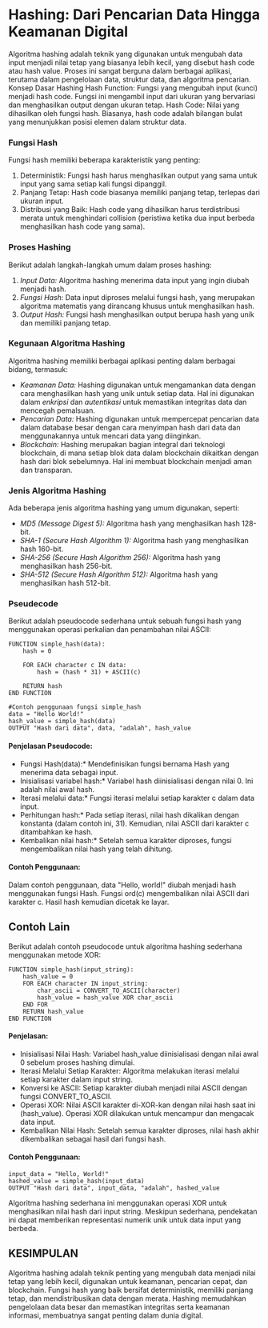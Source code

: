 # Hashing: Dari Pencarian Data Hingga Keamanan Digital

Algoritma hashing adalah teknik yang digunakan untuk mengubah data input menjadi nilai tetap yang biasanya lebih kecil, yang disebut hash code atau hash value. Proses ini sangat berguna dalam berbagai aplikasi, terutama dalam pengelolaan data, struktur data, dan algoritma pencarian.
Konsep Dasar Hashing
Hash Function: Fungsi yang mengubah input (kunci) menjadi hash code. Fungsi ini mengambil input dari ukuran yang bervariasi dan menghasilkan output dengan ukuran tetap.
Hash Code: Nilai yang dihasilkan oleh fungsi hash. Biasanya, hash code adalah bilangan bulat yang menunjukkan posisi elemen dalam struktur data.

### Fungsi Hash
Fungsi hash memiliki beberapa karakteristik yang penting:
1. Deterministik: Fungsi hash harus menghasilkan output yang sama untuk input yang sama setiap kali fungsi dipanggil.
2. Panjang Tetap: Hash code biasanya memiliki panjang tetap, terlepas dari ukuran input.
3. Distribusi yang Baik: Hash code yang dihasilkan harus terdistribusi merata untuk menghindari collision (peristiwa ketika dua input berbeda menghasilkan hash code yang sama).
   
### Proses Hashing
Berikut adalah langkah-langkah umum dalam proses hashing:
1. *Input Data:* Algoritma hashing menerima data input yang ingin diubah menjadi hash.
2. *Fungsi Hash:* Data input diproses melalui fungsi hash, yang merupakan algoritma matematis yang dirancang khusus untuk menghasilkan hash.
3. *Output Hash:* Fungsi hash menghasilkan output berupa hash yang unik dan memiliki panjang tetap. 

### Kegunaan Algoritma Hashing

Algoritma hashing memiliki berbagai aplikasi penting dalam berbagai bidang, termasuk:
* *Keamanan Data:* Hashing digunakan untuk mengamankan data dengan cara menghasilkan hash yang unik untuk setiap data. Hal ini digunakan dalam *enkripsi* dan *autentikasi* untuk memastikan integritas data dan mencegah pemalsuan.
* *Pencarian Data:* Hashing digunakan untuk mempercepat pencarian data dalam database besar dengan cara menyimpan hash dari data dan menggunakannya untuk mencari data yang diinginkan.
* *Blockchain:* Hashing merupakan bagian integral dari teknologi blockchain, di mana setiap blok data dalam blockchain dikaitkan dengan hash dari blok sebelumnya. Hal ini membuat blockchain menjadi aman dan transparan.

### Jenis Algoritma Hashing

Ada beberapa jenis algoritma hashing yang umum digunakan, seperti:
* *MD5 (Message Digest 5):* Algoritma hash yang menghasilkan hash 128-bit.
* *SHA-1 (Secure Hash Algorithm 1):* Algoritma hash yang menghasilkan hash 160-bit.
* *SHA-256 (Secure Hash Algorithm 256):* Algoritma hash yang menghasilkan hash 256-bit.
* *SHA-512 (Secure Hash Algorithm 512):* Algoritma hash yang menghasilkan hash 512-bit.

### Pseudecode
Berikut adalah pseudocode sederhana untuk sebuah fungsi hash yang menggunakan operasi perkalian dan penambahan nilai ASCII:

    FUNCTION simple_hash(data):
        hash = 0
        
        FOR EACH character c IN data:
            hash = (hash * 31) + ASCII(c)
            
        RETURN hash
    END FUNCTION
    
    #Contoh penggunaan fungsi simple_hash
    data = "Hello World!"
    hash_value = simple_hash(data)
    OUTPUT "Hash dari data", data, "adalah", hash_value

#### Penjelasan Pseudocode:
* Fungsi Hash(data):* Mendefinisikan fungsi bernama Hash yang menerima data sebagai input.
* Inisialisasi variabel hash:* Variabel hash diinisialisasi dengan nilai 0. Ini adalah nilai awal hash.
* Iterasi melalui data:* Fungsi iterasi melalui setiap karakter c dalam data input.
* Perhitungan hash:* Pada setiap iterasi, nilai hash dikalikan dengan konstanta (dalam contoh ini, 31). Kemudian, nilai ASCII dari karakter c ditambahkan ke hash. 
* Kembalikan nilai hash:* Setelah semua karakter diproses, fungsi mengembalikan nilai hash yang telah dihitung.

#### Contoh Penggunaan:
Dalam contoh penggunaan, data "Hello, world!" diubah menjadi hash menggunakan fungsi Hash. Fungsi ord(c) mengembalikan nilai ASCII dari karakter c. Hasil hash kemudian dicetak ke layar.

## Contoh Lain 
Berikut adalah contoh pseudocode untuk algoritma hashing sederhana menggunakan metode XOR:

    FUNCTION simple_hash(input_string):
        hash_value = 0
        FOR EACH character IN input_string:
            char_ascii = CONVERT_TO_ASCII(character)
            hash_value = hash_value XOR char_ascii
        END FOR
        RETURN hash_value
    END FUNCTION
    
#### Penjelasan:
* Inisialisasi Nilai Hash: Variabel hash_value diinisialisasi dengan nilai awal 0 sebelum proses hashing dimulai.
* Iterasi Melalui Setiap Karakter: Algoritma melakukan iterasi melalui setiap karakter dalam input string.
* Konversi ke ASCII: Setiap karakter diubah menjadi nilai ASCII dengan fungsi CONVERT_TO_ASCII.
* Operasi XOR: Nilai ASCII karakter di-XOR-kan dengan nilai hash saat ini (hash_value). Operasi XOR dilakukan untuk mencampur dan mengacak data input.
* Kembalikan Nilai Hash: Setelah semua karakter diproses, nilai hash akhir dikembalikan sebagai hasil dari fungsi hash.
#### Contoh Penggunaan:
    input_data = "Hello, World!"
    hashed_value = simple_hash(input_data)
    OUTPUT "Hash dari data", input_data, "adalah", hashed_value

Algoritma hashing sederhana ini menggunakan operasi XOR untuk menghasilkan nilai hash dari input string. Meskipun sederhana, pendekatan ini dapat memberikan representasi numerik unik untuk data input yang berbeda.

## KESIMPULAN
Algoritma hashing adalah teknik penting yang mengubah data menjadi nilai tetap yang lebih kecil, digunakan untuk keamanan, pencarian cepat, dan blockchain. Fungsi hash yang baik bersifat deterministik, memiliki panjang tetap, dan mendistribusikan data dengan merata. Hashing memudahkan pengelolaan data besar dan memastikan integritas serta keamanan informasi, membuatnya sangat penting dalam dunia digital.
